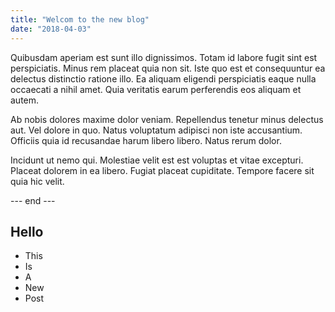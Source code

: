 ```yaml
---
title: "Welcom to the new blog"
date: "2018-04-03"
---
```


Quibusdam aperiam est sunt illo dignissimos. Totam id labore fugit sint est perspiciatis. Minus rem placeat quia non sit. Iste quo est et consequuntur ea delectus distinctio ratione illo. Ea aliquam eligendi perspiciatis eaque nulla occaecati a nihil amet. Quia veritatis earum perferendis eos aliquam et autem.
 
Ab nobis dolores maxime dolor veniam. Repellendus tenetur minus delectus aut. Vel dolore in quo. Natus voluptatum adipisci non iste accusantium. Officiis quia id recusandae harum libero libero. Natus rerum dolor.
 
Incidunt ut nemo qui. Molestiae velit est est voluptas et vitae excepturi. Placeat dolorem in ea libero. Fugiat placeat cupiditate. Tempore facere sit quia hic velit.

--- end ---

## Hello

* This
* Is
* A
* New
* Post

